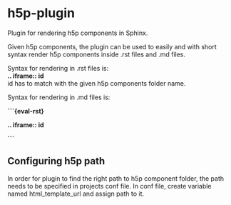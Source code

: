 # h5p-plugin

Plugin for rendering h5p components in Sphinx.

Given h5p components, the plugin can be used to easily and with short syntax render h5p components inside .rst files and .md files.

Syntax for rendering in .rst files is:  
**.. iframe:: id**  
id has to match with the given h5p components folder name.

Syntax for rendering in .md files is:

**```{eval-rst}**

**.. iframe:: id**

**```**


## Configuring h5p path

In order for plugin to find the right path to h5p component folder, the path needs to be specified in projects conf file.
In conf file, create variable named html_template_url and assign path to it. 